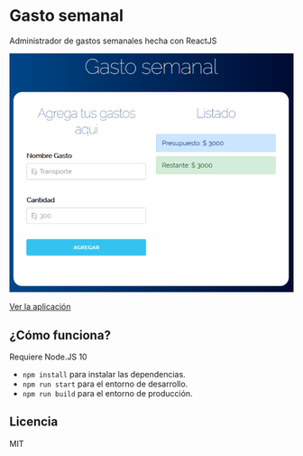 # Gasto semanal

Administrador de gastos semanales hecha con ReactJS

![Captura de la App](./.readme-static/gasto-semanal.png)

[Ver la aplicación](https://esdraspavon.github.io/cotizador-seguro/)

## ¿Cómo funciona?

Requiere Node.JS 10

- `npm install` para instalar las dependencias.
- `npm run start` para el entorno de desarrollo.
- `npm run build` para el entorno de producción.

## Licencia

MIT
